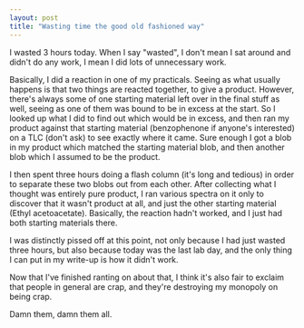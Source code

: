 ```yaml
---
layout: post
title: "Wasting time the good old fashioned way"
---
```

I wasted 3 hours today. When I say "wasted", I don't mean I sat around and
didn't do any work, I mean I did lots of unnecessary work.

Basically, I did a reaction in one of my practicals. Seeing as what usually
happens is that two things are reacted together, to give a product. However,
there's always some of one starting material left over in the final stuff as
well, seeing as one of them was bound to be in excess at the start. So I
looked up what I did to find out which would be in excess, and then ran my
product against that starting material (benzophenone if anyone's interested)
on a TLC (don't ask) to see exactly where it came. Sure enough I got a blob in
my product which matched the starting material blob, and then another blob
which I assumed to be the product.

I then spent three hours doing a flash column (it's long and tedious) in order
to separate these two blobs out from each other. After collecting what I
thought was entirely pure product, I ran various spectra on it only to
discover that it wasn't product at all, and just the other starting material
(Ethyl acetoacetate). Basically, the reaction hadn't worked, and I just had
both starting materials there.

I was distinctly pissed off at this point, not only because I had just wasted
three hours, but also because today was the last lab day, and the only thing I
can put in my write-up is how it didn't work.

Now that I've finished ranting on about that, I think it's also fair to
exclaim that people in general are crap, and they're destroying my monopoly on
being crap.

Damn them, damn them all.
